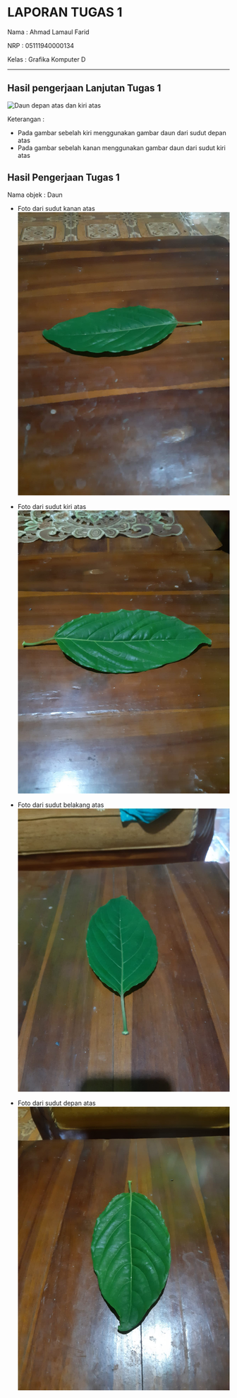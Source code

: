 # LAPORAN TUGAS 1

Nama : Ahmad Lamaul Farid

NRP : 05111940000134

Kelas : Grafika Komputer D

---

## Hasil pengerjaan Lanjutan Tugas 1

![Daun depan atas dan kiri atas](https://media.giphy.com/media/rDp9OPMGgZUiqYU20S/giphy.gif)

Keterangan :

-   Pada gambar sebelah kiri menggunakan gambar daun dari sudut depan atas
-   Pada gambar sebelah kanan menggunakan gambar daun dari sudut kiri atas

## Hasil Pengerjaan Tugas 1

Nama objek : Daun

-   Foto dari sudut kanan atas
    ![Foto daun dari sudut kanan atas](../assets/img/daun-atas-kanan.jpeg)

-   Foto dari sudut kiri atas
    ![Foto daun dari sudut kiri atas](../assets/img/daun-atas-kiri.jpeg)

-   Foto dari sudut belakang atas
    ![Foto daun dari sudut belakang atas](../assets/img/daun-atas-belakang.jpeg)

-   Foto dari sudut depan atas
    ![Foto daun dari sudut depan atas](../assets/img/daun-atas-depan.jpeg)
